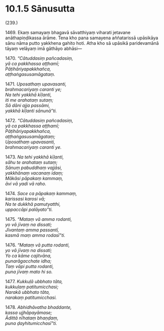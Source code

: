 # 10.1.5 Sānusutta

(239.)

1469\. Ekaṃ samayaṃ bhagavā sāvatthiyaṃ viharati jetavane anāthapiṇḍikassa ārāme. Tena kho pana samayena aññatarissā upāsikāya sānu nāma putto yakkhena gahito hoti. Atha kho sā upāsikā paridevamānā tāyaṃ velāyaṃ imā gāthāyo abhāsi—

1470\. _“Cātuddasiṃ pañcadasiṃ,_  
_yā ca pakkhassa aṭṭhamī;_  
_Pāṭihāriyapakkhañca,_  
_aṭṭhaṅgasusamāgataṃ._  

1471\. _Uposathaṃ upavasanti,_  
_brahmacariyaṃ caranti ye;_  
_Na tehi yakkhā kīḷanti,_  
_iti me arahataṃ sutaṃ;_  
_Sā dāni ajja passāmi,_  
_yakkhā kīḷanti sānunā”ti._  

1472\. _“Cātuddasiṃ pañcadasiṃ,_  
_yā ca pakkhassa aṭṭhamī;_  
_Pāṭihāriyapakkhañca,_  
_aṭṭhaṅgasusamāgataṃ;_  
_Uposathaṃ upavasanti,_  
_brahmacariyaṃ caranti ye._  

1473\. _Na tehi yakkhā kīḷanti,_  
_sāhu te arahataṃ sutaṃ;_  
_Sānuṃ pabuddhaṃ vajjāsi,_  
_yakkhānaṃ vacanaṃ idaṃ;_  
_Mākāsi pāpakaṃ kammaṃ,_  
_āvi vā yadi vā raho._  

1474\. _Sace ca pāpakaṃ kammaṃ,_  
_karissasi karosi vā;_  
_Na te dukkhā pamutyatthi,_  
_uppaccāpi palāyato”ti._  

1475\. _“Mataṃ vā amma rodanti,_  
_yo vā jīvaṃ na dissati;_  
_Jīvantaṃ amma passantī,_  
_kasmā maṃ amma rodasī”ti._  

1476\. _“Mataṃ vā putta rodanti,_  
_yo vā jīvaṃ na dissati;_  
_Yo ca kāme cajitvāna,_  
_punarāgacchate idha;_  
_Taṃ vāpi putta rodanti,_  
_puna jīvaṃ mato hi so._  

1477\. _Kukkuḷā ubbhato tāta,_  
_kukkuḷaṃ patitumicchasi;_  
_Narakā ubbhato tāta,_  
_narakaṃ patitumicchasi._  

1478\. _Abhidhāvatha bhaddante,_  
_kassa ujjhāpayāmase;_  
_Ādittā nīhataṃ bhaṇḍaṃ,_  
_puna ḍayhitumicchasī”ti._
